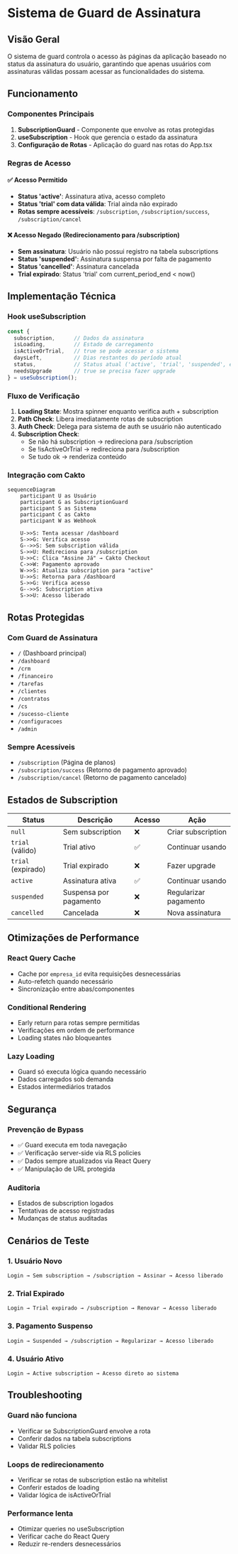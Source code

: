 # Sistema de Guard de Assinatura

## Visão Geral

O sistema de guard controla o acesso às páginas da aplicação baseado no status da assinatura do usuário, garantindo que apenas usuários com assinaturas válidas possam acessar as funcionalidades do sistema.

## Funcionamento

### Componentes Principais

1. **SubscriptionGuard** - Componente que envolve as rotas protegidas
2. **useSubscription** - Hook que gerencia o estado da assinatura
3. **Configuração de Rotas** - Aplicação do guard nas rotas do App.tsx

### Regras de Acesso

#### ✅ Acesso Permitido
- **Status 'active'**: Assinatura ativa, acesso completo
- **Status 'trial' com data válida**: Trial ainda não expirado
- **Rotas sempre acessíveis**: `/subscription`, `/subscription/success`, `/subscription/cancel`

#### ❌ Acesso Negado (Redirecionamento para /subscription)
- **Sem assinatura**: Usuário não possui registro na tabela subscriptions
- **Status 'suspended'**: Assinatura suspensa por falta de pagamento
- **Status 'cancelled'**: Assinatura cancelada
- **Trial expirado**: Status 'trial' com current_period_end < now()

## Implementação Técnica

### Hook useSubscription

```typescript
const {
  subscription,      // Dados da assinatura
  isLoading,         // Estado de carregamento
  isActiveOrTrial,   // true se pode acessar o sistema
  daysLeft,          // Dias restantes do período atual
  status,            // Status atual ('active', 'trial', 'suspended', etc.)
  needsUpgrade       // true se precisa fazer upgrade
} = useSubscription();
```

### Fluxo de Verificação

1. **Loading State**: Mostra spinner enquanto verifica auth + subscription
2. **Path Check**: Libera imediatamente rotas de subscription
3. **Auth Check**: Delega para sistema de auth se usuário não autenticado
4. **Subscription Check**: 
   - Se não há subscription → redireciona para /subscription
   - Se !isActiveOrTrial → redireciona para /subscription
   - Se tudo ok → renderiza conteúdo

### Integração com Cakto

```mermaid
sequenceDiagram
    participant U as Usuário
    participant G as SubscriptionGuard
    participant S as Sistema
    participant C as Cakto
    participant W as Webhook

    U->>S: Tenta acessar /dashboard
    S->>G: Verifica acesso
    G-->>S: Sem subscription válida
    S->>U: Redireciona para /subscription
    U->>C: Clica "Assine Já" → Cakto Checkout
    C->>W: Pagamento aprovado
    W->>S: Atualiza subscription para "active"
    U->>S: Retorna para /dashboard
    S->>G: Verifica acesso
    G-->>S: Subscription ativa
    S->>U: Acesso liberado
```

## Rotas Protegidas

### Com Guard de Assinatura
- `/` (Dashboard principal)
- `/dashboard`
- `/crm`
- `/financeiro`
- `/tarefas`
- `/clientes`
- `/contratos`
- `/cs`
- `/sucesso-cliente`
- `/configuracoes`
- `/admin`

### Sempre Acessíveis
- `/subscription` (Página de planos)
- `/subscription/success` (Retorno de pagamento aprovado)
- `/subscription/cancel` (Retorno de pagamento cancelado)

## Estados de Subscription

| Status | Descrição | Acesso | Ação |
|--------|-----------|---------|------|
| `null` | Sem subscription | ❌ | Criar subscription |
| `trial` (válido) | Trial ativo | ✅ | Continuar usando |
| `trial` (expirado) | Trial expirado | ❌ | Fazer upgrade |
| `active` | Assinatura ativa | ✅ | Continuar usando |
| `suspended` | Suspensa por pagamento | ❌ | Regularizar pagamento |
| `cancelled` | Cancelada | ❌ | Nova assinatura |

## Otimizações de Performance

### React Query Cache
- Cache por `empresa_id` evita requisições desnecessárias
- Auto-refetch quando necessário
- Sincronização entre abas/componentes

### Conditional Rendering
- Early return para rotas sempre permitidas
- Verificações em ordem de performance
- Loading states não bloqueantes

### Lazy Loading
- Guard só executa lógica quando necessário
- Dados carregados sob demanda
- Estados intermediários tratados

## Segurança

### Prevenção de Bypass
- ✅ Guard executa em toda navegação
- ✅ Verificação server-side via RLS policies
- ✅ Dados sempre atualizados via React Query
- ✅ Manipulação de URL protegida

### Auditoria
- Estados de subscription logados
- Tentativas de acesso registradas
- Mudanças de status auditadas

## Cenários de Teste

### 1. Usuário Novo
```
Login → Sem subscription → /subscription → Assinar → Acesso liberado
```

### 2. Trial Expirado
```
Login → Trial expirado → /subscription → Renovar → Acesso liberado
```

### 3. Pagamento Suspenso
```
Login → Suspended → /subscription → Regularizar → Acesso liberado
```

### 4. Usuário Ativo
```
Login → Active subscription → Acesso direto ao sistema
```

## Troubleshooting

### Guard não funciona
- Verificar se SubscriptionGuard envolve a rota
- Conferir dados na tabela subscriptions
- Validar RLS policies

### Loops de redirecionamento
- Verificar se rotas de subscription estão na whitelist
- Conferir estados de loading
- Validar lógica de isActiveOrTrial

### Performance lenta
- Otimizar queries no useSubscription
- Verificar cache do React Query
- Reduzir re-renders desnecessários